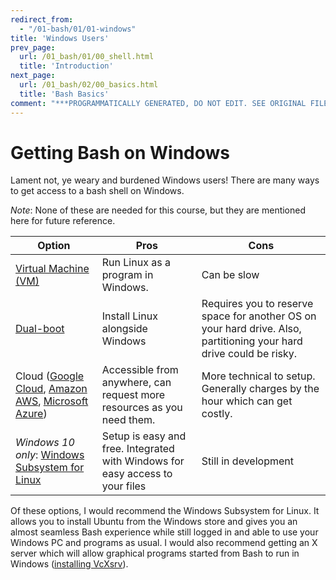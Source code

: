 ```yaml
---
redirect_from:
  - "/01-bash/01/01-windows"
title: 'Windows Users'
prev_page:
  url: /01_bash/01/00_shell.html
  title: 'Introduction'
next_page:
  url: /01_bash/02/00_basics.html
  title: 'Bash Basics'
comment: "***PROGRAMMATICALLY GENERATED, DO NOT EDIT. SEE ORIGINAL FILES IN /content***"
---
```

# Getting Bash on Windows

Lament not, ye weary and burdened Windows users! There are many ways to get access to a bash shell on Windows.

*Note*: None of these are needed for this course, but they are mentioned here for future reference.

| Option | Pros   | Cons |
| ------ | ------ | ---- |
| [Virtual Machine (VM)](https://lifehacker.com/how-to-set-up-a-virtual-machine-for-free-1828969527) | Run Linux as a program in Windows. | Can be slow |
| [Dual-boot](https://itsfoss.com/install-ubuntu-1404-dual-boot-mode-windows-8-81-uefi/) | Install Linux alongside Windows | Requires you to reserve space for another OS on your hard drive. Also, partitioning your hard drive could be risky. |
| Cloud ([Google Cloud](https://cloud.google.com), [Amazon AWS](https://aws.amazon.com/), [Microsoft Azure](https://azure.microsoft.com)) | Accessible from anywhere, can request more resources as you need them. | More technical to setup. Generally charges by the hour which can get costly. |
| *Windows 10 only*: [Windows Subsystem for Linux](https://itsfoss.com/install-bash-on-windows/) | Setup is easy and free. Integrated with Windows for easy access to your files | Still in development |

Of these options, I would recommend the Windows Subsystem for Linux. It allows you to install Ubuntu from the Windows store and gives you an almost seamless Bash experience while still logged in and able to use your Windows PC and programs as usual. I would also recommend getting an X server which will allow graphical programs started from Bash to run in Windows ([installing VcXsrv](https://seanthegeek.net/234/graphical-linux-applications-bash-ubuntu-windows/)).
